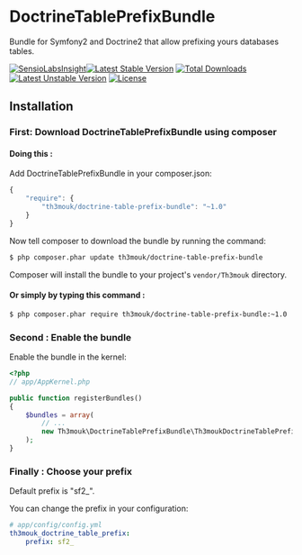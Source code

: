 DoctrineTablePrefixBundle
=========================

Bundle for Symfony2 and Doctrine2 that allow prefixing yours databases tables.

[![SensioLabsInsight](https://insight.sensiolabs.com/projects/01bc40ce-8e37-4e8a-8036-196dd35efc43/small.png)](https://insight.sensiolabs.com/projects/01bc40ce-8e37-4e8a-8036-196dd35efc43)[![Latest Stable Version](https://poser.pugx.org/th3mouk/doctrine-table-prefix-bundle/v/stable.svg)](https://packagist.org/packages/th3mouk/doctrine-table-prefix-bundle) [![Total Downloads](https://poser.pugx.org/th3mouk/doctrine-table-prefix-bundle/downloads.svg)](https://packagist.org/packages/th3mouk/doctrine-table-prefix-bundle) [![Latest Unstable Version](https://poser.pugx.org/th3mouk/doctrine-table-prefix-bundle/v/unstable.svg)](https://packagist.org/packages/th3mouk/doctrine-table-prefix-bundle) [![License](https://poser.pugx.org/th3mouk/doctrine-table-prefix-bundle/license.svg)](https://packagist.org/packages/th3mouk/doctrine-table-prefix-bundle)

## Installation

### First: Download DoctrineTablePrefixBundle using composer

#### Doing this :

Add DoctrineTablePrefixBundle in your composer.json:

``` js
{
    "require": {
        "th3mouk/doctrine-table-prefix-bundle": "~1.0"
    }
}
```

Now tell composer to download the bundle by running the command:

``` bash
$ php composer.phar update th3mouk/doctrine-table-prefix-bundle
```
Composer will install the bundle to your project's `vendor/Th3mouk` directory.

#### Or simply by typing this command :

``` bash
$ php composer.phar require th3mouk/doctrine-table-prefix-bundle:~1.0
```

### Second : Enable the bundle

Enable the bundle in the kernel:

``` php
<?php
// app/AppKernel.php

public function registerBundles()
{
    $bundles = array(
        // ...
        new Th3mouk\DoctrineTablePrefixBundle\Th3moukDoctrineTablePrefixBundle(),
    );
}
```

### Finally : Choose your prefix

Default prefix is "sf2_".

You can change the prefix in your configuration:

``` yaml
# app/config/config.yml
th3mouk_doctrine_table_prefix:
    prefix: sf2_
```
